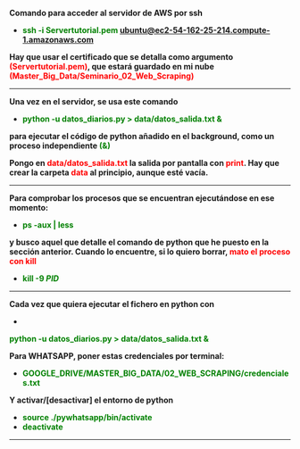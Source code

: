 **Comando para acceder al servidor de AWS por ssh**

- **<span style="color:green">ssh -i Servertutorial.pem ubuntu@ec2-54-162-25-214.compute-1.amazonaws.com**

**Hay que usar el certificado que se detalla como argumento <span style="color:red">(Servertutorial.pem)</span>, que estará guardado en mi nube <span style="color:red">(Master_Big_Data/Seminario_02_Web_Scraping)</span>**

---

**Una vez en el servidor, se usa este comando**

- **<span style="color:green">python -u  datos_diarios.py > data/datos_salida.txt &**

**para ejecutar el código de python añadido en el background, como un proceso independiente <span style="color:green">(&)**

**Pongo en <span style="color:red">data/datos_salida.txt</span> la salida por pantalla con <span style="color:red">print</span>. Hay que crear la carpeta <span style="color:red">data</span> al principio, aunque esté vacía.**

---

**Para comprobar los procesos que se encuentran ejecutándose en ese momento:**

- **<span style="color:green">ps -aux | less**

**y busco aquel que detalle el comando de python que he puesto en la sección anterior. Cuando lo encuentre, si lo quiero borrar, <span style="color:red">mato el proceso con kill**

- **<span style="color:green">kill -9 _PID_**

---

**Cada vez que quiera ejecutar el fichero en python con**

-   
<span style="color:green">**python -u datos_diarios.py > data/datos_salida.txt &**

**Para WHATSAPP, poner estas credenciales por terminal:**

- <span style="color:green">**GOOGLE_DRIVE/MASTER_BIG_DATA/02_WEB_SCRAPING/credenciales.txt**

**Y activar/[desactivar] el entorno de python**



- **<span style="color:green">source ./pywhatsapp/bin/activate**
-   **<span style="color:green">deactivate**


---